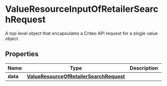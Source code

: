 

# ValueResourceInputOfRetailerSearchRequest

A top-level object that encapsulates a Criteo API request for a single value object.

## Properties

| Name | Type | Description | Notes |
|------------ | ------------- | ------------- | -------------|
|**data** | [**ValueResourceOfRetailerSearchRequest**](ValueResourceOfRetailerSearchRequest.md) |  |  [optional] |



